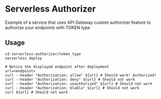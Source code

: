 # Serverless Authorizer
Example of a service that uses API Gateway custom authorizer feature to authorize your endpoints with TOKEN type

## Usage

```
cd serverless-authorizer/token_type
serverless deploy

# Notice the displayed endpoint after deployment
url=<endpoint>
curl --header "Authorization: allow" ${url} # Should work! Authorized!
curl --header "Authorization: deny" ${url} # Should not work
curl --header "Authorization: unauthorized" ${url} # Should not work
curl --header "Authorization: blabla" ${url} # Should not work
curl ${url} # Should not work
```
